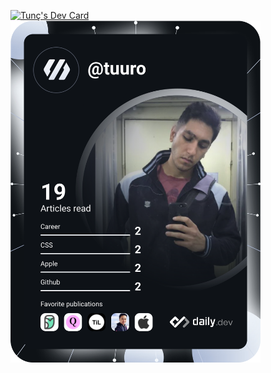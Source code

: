 <a href="https://app.daily.dev/tuuro"><img src="https://api.daily.dev/devcards/6ff125d0de5e411eb06ddc7f20fe2c14.png?r=dvz" width="400" alt="Tunç's Dev Card"/></a>
<a href="https://app.daily.dev/DailyDevTips"><img src="https://github.com/mrtuuro/mrtuuro/blob/master/devcard.svg" width="400" alt="Tunc's Dev Card"/></a>
